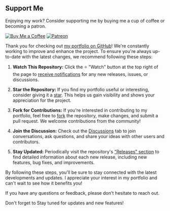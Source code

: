 
## Support Me

Enjoying my work? Consider supporting me by buying me a cup of coffee or becoming a patron.

[![Buy Me a Coffee](https://img.shields.io/badge/Buy%20Me%20a%20Coffee-Donate-orange?logo=buy-me-a-coffee&s=20)](https://www.buymeacoffee.com/sandeeppal)
[![Patreon](https://img.shields.io/badge/Patreon-Support-red?logo=patreon&s=20)](https://www.patreon.com/SandeepPal)


Thank you for checking out [my portfolio on GitHub](https://github.com/backendbuilderdev/portfolio)! We're constantly working to improve and enhance the project. To ensure you're always up-to-date with the latest changes, we recommend following these steps:

1. **Watch This Repository:** Click the ⭐️ "Watch" button at the top right of the page to [receive notifications](https://docs.github.com/en/account-and-profile/managing-subscriptions-and-notifications-on-github/watching-and-unwatching-repositories) for any new releases, issues, or discussions.

2. **Star the Repository:** If you find my portfolio useful or interesting, consider giving it a [star](https://github.com/backendbuilderdev/portfolio/stargazers). This helps us gain visibility and shows your appreciation for the project.

3. **Fork for Contributions:** If you're interested in contributing to my portfolio, feel free to [fork](https://github.com/backendbuilderdev/portfolio/fork) the repository, make changes, and submit a pull request. We welcome contributions from the community!

4. **Join the Discussion:** Check out the [Discussions](https://github.com/backendbuilderdev/portfolio/discussions) tab to join conversations, ask questions, and share your ideas with other users and contributors.

5. **Stay Updated:** Periodically visit the repository's ["Releases" section](https://github.com/backendbuilderdev/portfolio/releases) to find detailed information about each new release, including new features, bug fixes, and improvements.

By following these steps, you'll be sure to stay connected with the latest developments and updates. I appreciate your interest in my portfolio and can't wait to see how it benefits you!

If you have any questions or feedback, please don't hesitate to reach out.

Don't forget to Stay tuned for updates and new features!

